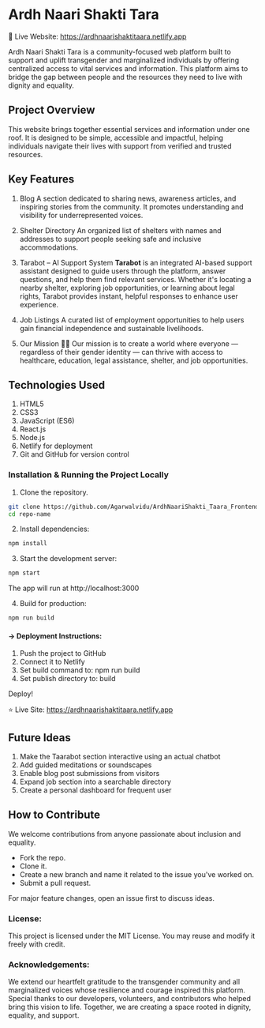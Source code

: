# Ardh Naari Shakti Tara

🌈 Live Website: https://ardhnaarishaktitaara.netlify.app

Ardh Naari Shakti Tara is a community-focused web platform built to support and uplift transgender and marginalized individuals by offering centralized access to vital services and information. This platform aims to bridge the gap between people and the resources they need to live with dignity and equality.

## Project Overview
This website brings together essential services and information under one roof. It is designed to be simple, accessible and impactful, helping individuals navigate their lives with support from verified and trusted resources.

## Key Features

1. Blog
A section dedicated to sharing news, awareness articles, and inspiring stories from the community. It promotes understanding and visibility for underrepresented voices.

2. Shelter Directory
An organized list of shelters with names and addresses to support people seeking safe and inclusive accommodations.

3. Tarabot – AI Support System
**Tarabot** is an integrated AI-based support assistant designed to guide users through the platform, answer questions, and help them find relevant services. Whether it's locating a nearby shelter, exploring job opportunities, or learning about legal rights, Tarabot provides instant, helpful responses to enhance user experience.

4. Job Listings
A curated list of employment opportunities to help users gain financial independence and sustainable livelihoods.

5. Our Mission 🏳️‍⚧️
Our mission is to create a world where everyone — regardless of their gender identity — can thrive with access to healthcare, education, legal assistance, shelter, and job opportunities.


## Technologies Used

1. HTML5
2. CSS3
3. JavaScript (ES6)
4. React.js 
5. Node.js
6. Netlify for deployment
7. Git and GitHub for version control

### Installation & Running the Project Locally

1. Clone the repository.
```bash
git clone https://github.com/Agarwalvidu/ArdhNaariShakti_Taara_Frontend.git
cd repo-name
```

2. Install dependencies:
```bash
npm install
```

3. Start the development server:
```bash
npm start
```
The app will run at http://localhost:3000

4. Build for production:
```bash
npm run build
```

#### -> Deployment Instructions:
1. Push the project to GitHub
2. Connect it to Netlify
3. Set build command to: npm run build
4. Set publish directory to: build

Deploy!

⭐️ Live Site: https://ardhnaarishaktitaara.netlify.app

## Future Ideas
1. Make the Taarabot section interactive using an actual chatbot
2. Add guided meditations or soundscapes
3. Enable blog post submissions from visitors
4. Expand job section into a searchable directory
5. Create a personal dashboard for frequent user

## How to Contribute
We welcome contributions from anyone passionate about inclusion and equality.

- Fork the repo.
- Clone it. 
- Create a new branch and name it related to the issue you've worked on.
- Submit a pull request.

For major feature changes, open an issue first to discuss ideas.

### License:
This project is licensed under the MIT License. You may reuse and modify it freely with credit.

### Acknowledgements:
We extend our heartfelt gratitude to the transgender community and all marginalized voices whose resilience and courage inspired this platform. 
Special thanks to our developers, volunteers, and contributors who helped bring this vision to life. Together, we are creating a space rooted in dignity, equality, and support. 


